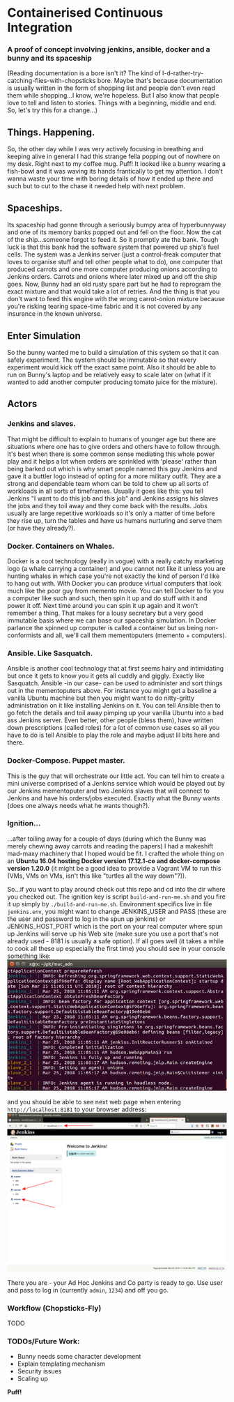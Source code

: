# Containerised Continuous Integration
### A proof of concept involving jenkins, ansible, docker and a bunny and its spaceship

(Reading documentation is a bore isn't it? The kind of I-d-rather-try-catching-flies-with-chopsticks bore. Maybe that's because documentation is usually written in the form of shopping list and people don't even read them while shopping...I know, we're hopeless. But I also know that people love to tell and listen to stories. Things with a beginning, middle and end. So, let's try this for a change...)

## Things. Happening.
So, the other day while I was very actively focusing in breathing and keeping alive in general I had this strange fella popping out of nowhere on my desk. Right next to my coffee mug. Puff! It looked like a bunny wearing a fish-bowl and it was waving its hands frantically to get my attention. I don't wanna waste your time with boring details of how it ended up there and such but to cut to the chase it needed help with next problem.

## Spaceships.
Its spaceship had gonne through a seriously bumpy area of hyperbunnyway and one of its memory banks popped out and fell on the floor. Now the cat of the ship...someone forgot to feed it. So it promptly ate the bank. Tough luck is that this bank had the software system that powered up ship's fuel cells. The system was a Jenkins server (just a control-freak computer that loves to organise stuff and tell other people what to do), one computer that produced carrots and one more computer producing onions according to Jenkins orders. Carrots and onions where later mixed up and off the ship goes. Now, Bunny had an old rusty spare part but he had to reprogram the exact mixture and that would take a lot of retries. And the thing is that you don't want to feed this engine with the wrong carrot-onion mixture because you're risking tearing space-time fabric and it is not covered by any insurance in the known universe.

## Enter Simulation
So the bunny wanted me to build a simulation of this system so that it can safely experiment. The system should be immutable so that every experiment would kick off the exact same point. Also it should be able to run on Bunny's laptop and be relatively easy to scale later on (what if it wanted to add another computer producing tomato juice for the mixture). 

## Actors
### Jenkins and slaves.
That might be difficult to explain to humans of younger age but there are situations where one has to give orders and others have to follow through. It's best when there is some common sense mediating this whole power play and it helps a lot when orders are sprinkled with 'please' rather than being barked out which is why smart people named this guy Jenkins and gave it a buttler logo instead of opting for a more military outfit. They are a strong and dependable team whom can be told to chew up all sorts of workloads in all sorts of timeframes. Usually it goes like this: you tell Jenkins "I want to do this job and this job" and Jenkins assigns his slaves the jobs and they toil away and they come back with the results. Jobs usually are large repetitive workloads so it's only a matter of time before they rise up, turn the tables and have us humans nurturing and serve them (or have they already?).  

### Docker. Containers on Whales. 
Docker is a cool technology (really in vogue) with a really catchy marketing logo (a whale carrying a container) and you cannot not like it unless you are hunting whales in which case you're not exactly the kind of person I'd like to hang out with. With Docker you can produce virtual computers that look much like the poor guy from memento movie. You can tell Docker to fix you a computer like such and such, then spin it up and do stuff with it and power it off. Next time around you can spin it up again and it won't remember a thing. That makes for a lousy secretary but a very good immutable basis where we can base our spaceship simulation. In Docker parlance the spinned up computer is called a container but us being non-conformists and all, we'll call them mementoputers (memento + computers). 

### Ansible. Like Sasquatch.
Ansible is another cool technology that at first seems hairy and intimidating but once it gets to know you it gets all cuddly and giggly. Exactly like Sasquatch. Ansible -in our case- can be used to administer and sort things out in the mementoputers above. For instance you might get a baseline a vanilla Ubuntu machine but then you might want to do nitty-gritty administration on it like installing Jenkins on it. You can tell Ansible then to go fetch the details and toil away pimping up your vanilla Ubuntu into a bad ass Jenkins server. Even better, other people (bless them), have written down prescriptions (called roles) for a lot of common use cases so all you have to do is tell Ansible to play the role and maybe adjust lil bits here and there.

### Docker-Compose. Puppet master.      
This is the guy that will orchestrate our little act. You can tell him to create a mini universe comprised of a Jenkins service which would be played out by our Jenkins mementoputer and two Jenkins slaves that will connect to Jenkins and have his orders/jobs executed. Exactly what the Bunny wants (does one always needs what he wants though?).

### Ignition...
...after toiling away for a couple of days (during which the Bunny was merely chewing away carrots and reading the papers) I had a makeshift mad-maxy machinery that I hoped would be fit. I crafted the whole thing on an **Ubuntu 16.04 hosting Docker version 17.12.1-ce and docker-compose version 1.20.0**  (it might be a good idea to provide a Vagrant VM to run this (VMs, VMs on VMs, isn't this like "turtles all the way down"?)). 

So...if you want to play around check out this repo and cd into the dir where you checked out. The ignition key is script `build-and-run-me.sh` and you fire it up simply by `./build-and-run-me.sh`. Environment specifics live in file `jenkins.env`, you might want to change JENKINS_USER and PASS (these are the user and password to log in the spun up jenkins) or JENKINS_HOST_PORT which is the port on your real computer where spun up Jenkins will serve up his Web site (make sure you use a port that's not already used - 8181 is usually a safe option). If all goes well (it takes a while to cook all these up especially the first time) you should see in your console something like:
![](documentation/console.png)

and you should be able to see next web page when entering `http://localhost:8181` to your browser address:
![](documentation/jenkins.png)

There you are - your Ad Hoc Jenkins and Co party is ready to go. Use user and pass to log in (currently `admin`, `1234`) and off you go.

### Workflow (Chopsticks-Fly)
TODO

### TODOs/Future Work:
* Bunny needs some character development
* Explain templating mechanism
* Security issues
* Scaling up 


**Puff!**    
 